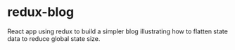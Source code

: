 # redux-blog
React app using redux to build a simpler blog illustrating how to flatten state data to reduce global state size.
